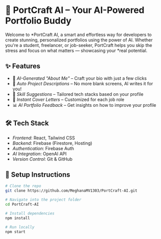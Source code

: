 # 🚀 PortCraft AI – Your AI-Powered Portfolio Buddy

Welcome to *PortCraft AI, a smart and effortless way for developers to create stunning, personalized portfolios using the power of AI. Whether you're a student, freelancer, or job-seeker, PortCraft helps you skip the stress and focus on what matters — showcasing your *real potential.

## ✨ Features

- 🧠 *AI-Generated "About Me"* – Craft your bio with just a few clicks
- 📁 *Auto Project Descriptions* – No more blank screens, AI writes it for you!
- 🎯 *Skill Suggestions* – Tailored tech stacks based on your profile
- 💌 *Instant Cover Letters* – Customized for each job role
- 📊 *AI Portfolio Feedback* – Get insights on how to improve your profile

## 🛠 Tech Stack

- *Frontend*: React, Tailwind CSS
- *Backend*: Firebase (Firestore, Hosting)
- *Authentication*: Firebase Auth
- *AI Integration*: OpenAI API
- *Version Control*: Git & GitHub


## 🔧 Setup Instructions

```bash
# Clone the repo
git clone https://github.com/MeghanaMV1303/PortCraft-AI.git

# Navigate into the project folder
cd PortCraft-AI

# Install dependencies
npm install

# Run locally
npm start

